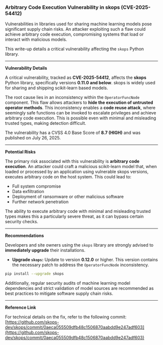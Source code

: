 ### Arbitrary Code Execution Vulnerability in skops (CVE-2025-54412)

Vulnerabilities in libraries used for sharing machine learning models pose significant supply chain risks. An attacker exploiting such a flaw could achieve arbitrary code execution, compromising systems that load or interact with malicious models.

This write-up details a critical vulnerability affecting the `skops` Python library.

---

**Vulnerability Details**

A critical vulnerability, tracked as **CVE-2025-54412**, affects the **skops** Python library, specifically versions **0.11.0 and below**. skops is widely used for sharing and shipping scikit-learn based models.

The root cause lies in an inconsistency within the `OperatorFuncNode` component. This flaw allows attackers to **hide the execution of untrusted operator methods**. This inconsistency enables a **code reuse attack**, where seemingly safe functions can be invoked to escalate privileges and achieve arbitrary code execution. This is possible even with minimal and misleading trusted types, making detection difficult.

The vulnerability has a CVSS 4.0 Base Score of **8.7 (HIGH)** and was published on July 26, 2025.

---

**Potential Risks**

The primary risk associated with this vulnerability is **arbitrary code execution**. An attacker could craft a malicious scikit-learn model that, when loaded or processed by an application using vulnerable skops versions, executes arbitrary code on the host system. This could lead to:

*   Full system compromise
*   Data exfiltration
*   Deployment of ransomware or other malicious software
*   Further network penetration

The ability to execute arbitrary code with minimal and misleading trusted types makes this a particularly severe threat, as it can bypass certain security checks.

---

**Recommendations**

Developers and site owners using the `skops` library are strongly advised to **immediately upgrade** their installations.

*   **Upgrade `skops`:** Update to version **0.12.0** or higher. This version contains the necessary patch to address the `OperatorFuncNode` inconsistency.

```bash
pip install --upgrade skops
```

Additionally, regular security audits of machine learning model dependencies and strict validation of model sources are recommended as best practices to mitigate software supply chain risks.

---

**Reference Link**

For technical details on the fix, refer to the following commit:
[https://github.com/skops-dev/skops/commit/0aeca055509dfb48c1506870aabdd9e247adf603](https://github.com/skops-dev/skops/commit/0aeca055509dfb48c1506870aabdd9e247adf603)